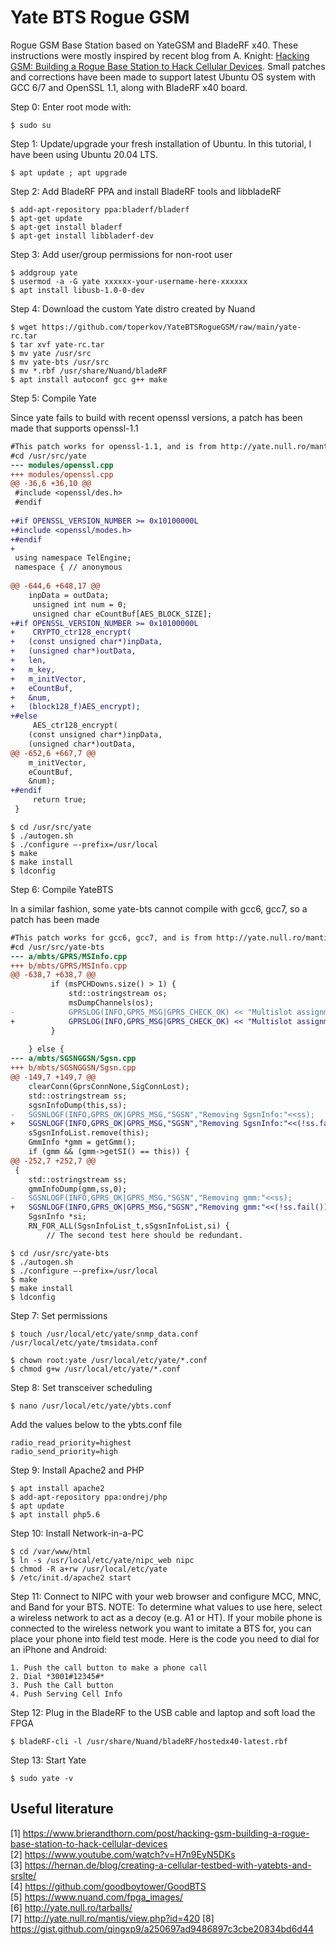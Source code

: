 # Yate BTS Rogue GSM

Rogue GSM Base Station based on YateGSM and BladeRF x40. These instructions were mostly inspired by recent blog from A. Knight: [Hacking GSM: Building a Rogue Base Station to Hack Cellular Devices](https://www.brierandthorn.com/post/hacking-gsm-building-a-rogue-base-station-to-hack-cellular-devices). Small patches and corrections have been made to support latest Ubuntu OS system with GCC 6/7 and OpenSSL 1.1, along with BladeRF x40 board.

Step 0: Enter root mode with:

```Linux
$ sudo su
```


Step 1: Update/upgrade your fresh installation of Ubuntu. In this tutorial, I have been using Ubuntu 20.04 LTS.

```Linux
$ apt update ; apt upgrade
```

Step 2: Add BladeRF PPA and install BladeRF tools and libbladeRF

```Linux
$ add-apt-repository ppa:bladerf/bladerf
$ apt-get update
$ apt-get install bladerf
$ apt-get install libbladerf-dev
```

Step 3: Add user/group permissions for non-root user

```Linux
$ addgroup yate
$ usermod -a -G yate xxxxxx-your-username-here-xxxxxx
$ apt install libusb-1.0-0-dev
```

Step 4: Download the custom Yate distro created by Nuand

```Linux
$ wget https://github.com/toperkov/YateBTSRogueGSM/raw/main/yate-rc.tar
$ tar xvf yate-rc.tar
$ mv yate /usr/src
$ mv yate-bts /usr/src
$ mv *.rbf /usr/share/Nuand/bladeRF
$ apt install autoconf gcc g++ make
```

Step 5: Compile Yate

Since yate fails to build with recent openssl versions, a patch has been made that supports openssl-1.1

```diff
#This patch works for openssl-1.1, and is from http://yate.null.ro/mantis/view.php?id=420
#cd /usr/src/yate
--- modules/openssl.cpp
+++ modules/openssl.cpp
@@ -36,6 +36,10 @@
 #include <openssl/des.h>
 #endif
 
+#if OPENSSL_VERSION_NUMBER >= 0x10100000L
+#include <openssl/modes.h>
+#endif
+
 using namespace TelEngine;
 namespace { // anonymous
 
@@ -644,6 +648,17 @@
 	inpData = outData;
     unsigned int num = 0;
     unsigned char eCountBuf[AES_BLOCK_SIZE];
+#if OPENSSL_VERSION_NUMBER >= 0x10100000L
+    CRYPTO_ctr128_encrypt(
+	(const unsigned char*)inpData,
+	(unsigned char*)outData,
+	len,
+	m_key,
+	m_initVector,
+	eCountBuf,
+	&num,
+	(block128_f)AES_encrypt);
+#else
     AES_ctr128_encrypt(
 	(const unsigned char*)inpData,
 	(unsigned char*)outData,
@@ -652,6 +667,7 @@
 	m_initVector,
 	eCountBuf,
 	&num);
+#endif
     return true;
 }
```

```Linux
$ cd /usr/src/yate
$ ./autogen.sh
$ ./configure —-prefix=/usr/local
$ make
$ make install
$ ldconfig
```

Step 6: Compile YateBTS

In a similar fashion, some yate-bts cannot compile with gcc6, gcc7, so a patch has been made

```diff
#This patch works for gcc6, gcc7, and is from http://yate.null.ro/mantis/view.php?id=416
#cd /usr/src/yate-bts
--- a/mbts/GPRS/MSInfo.cpp
+++ b/mbts/GPRS/MSInfo.cpp
@@ -638,7 +638,7 @@
         if (msPCHDowns.size() > 1) {
             std::ostringstream os;
             msDumpChannels(os);
-            GPRSLOG(INFO,GPRS_MSG|GPRS_CHECK_OK) << "Multislot assignment for "<<this<<os;
+            GPRSLOG(INFO,GPRS_MSG|GPRS_CHECK_OK) << "Multislot assignment for "<<this<<(!os.fail());
         }
 
 	} else {
--- a/mbts/SGSNGGSN/Sgsn.cpp
+++ b/mbts/SGSNGGSN/Sgsn.cpp
@@ -149,7 +149,7 @@
 	clearConn(GprsConnNone,SigConnLost);
 	std::ostringstream ss;
 	sgsnInfoDump(this,ss);
-	SGSNLOGF(INFO,GPRS_OK|GPRS_MSG,"SGSN","Removing SgsnInfo:"<<ss);
+	SGSNLOGF(INFO,GPRS_OK|GPRS_MSG,"SGSN","Removing SgsnInfo:"<<(!ss.fail()));
 	sSgsnInfoList.remove(this);
 	GmmInfo *gmm = getGmm();
 	if (gmm && (gmm->getSI() == this)) {
@@ -252,7 +252,7 @@
 {
 	std::ostringstream ss;
 	gmmInfoDump(gmm,ss,0);
-	SGSNLOGF(INFO,GPRS_OK|GPRS_MSG,"SGSN","Removing gmm:"<<ss);
+	SGSNLOGF(INFO,GPRS_OK|GPRS_MSG,"SGSN","Removing gmm:"<<(!ss.fail()));
 	SgsnInfo *si;
 	RN_FOR_ALL(SgsnInfoList_t,sSgsnInfoList,si) {
 		// The second test here should be redundant.
```

```Linux
$ cd /usr/src/yate-bts
$ ./autogen.sh
$ ./configure —-prefix=/usr/local
$ make
$ make install
$ ldconfig
```

Step 7: Set permissions

```Linux
$ touch /usr/local/etc/yate/snmp_data.conf /usr/local/etc/yate/tmsidata.conf

$ chown root:yate /usr/local/etc/yate/*.conf
$ chmod g+w /usr/local/etc/yate/*.conf
```

Step 8: Set transceiver scheduling

```Linux
$ nano /usr/local/etc/yate/ybts.conf
```

Add the values below to the ybts.conf file

```Linux
radio_read_priority=highest
radio_send_priority=high
```

Step 9: Install Apache2 and PHP

```Linux
$ apt install apache2
$ add-apt-repository ppa:ondrej/php
$ apt update
$ apt install php5.6
```

Step 10: Install Network-in-a-PC


```Linux
$ cd /var/www/html
$ ln -s /usr/local/etc/yate/nipc_web nipc
$ chmod -R a+rw /usr/local/etc/yate
$ /etc/init.d/apache2 start
```

Step 11: Connect to NIPC with your web browser and configure MCC, MNC, and Band for your BTS. NOTE: To determine what values to use here, select a wireless network to act as a decoy (e.g. A1 or HT). If your mobile phone is connected to the wireless network you want to imitate a BTS for, you can place your phone into field test mode. Here is the code you need to dial for an iPhone and Android:

```Linux
1. Push the call button to make a phone call
2. Dial *3001#12345#*
3. Push the Call button
4. Push Serving Cell Info
```

Step 12: Plug in the BladeRF to the USB cable and laptop and soft load the FPGA

```Linux
$ bladeRF-cli -l /usr/share/Nuand/bladeRF/hostedx40-latest.rbf
```


Step 13: Start Yate

```Linux
$ sudo yate -v
```

## Useful literature
 [1] https://www.brierandthorn.com/post/hacking-gsm-building-a-rogue-base-station-to-hack-cellular-devices  
 [2] https://www.youtube.com/watch?v=H7n9EyN5DKs  
 [3] https://hernan.de/blog/creating-a-cellular-testbed-with-yatebts-and-srslte/  
 [4] https://github.com/goodboytower/GoodBTS  
 [5] https://www.nuand.com/fpga_images/  
 [6] http://yate.null.ro/tarballs/  
 [7] http://yate.null.ro/mantis/view.php?id=420
 [8] https://gist.github.com/qingxp9/a250697ad9486897c3cbe20834bd6d44
